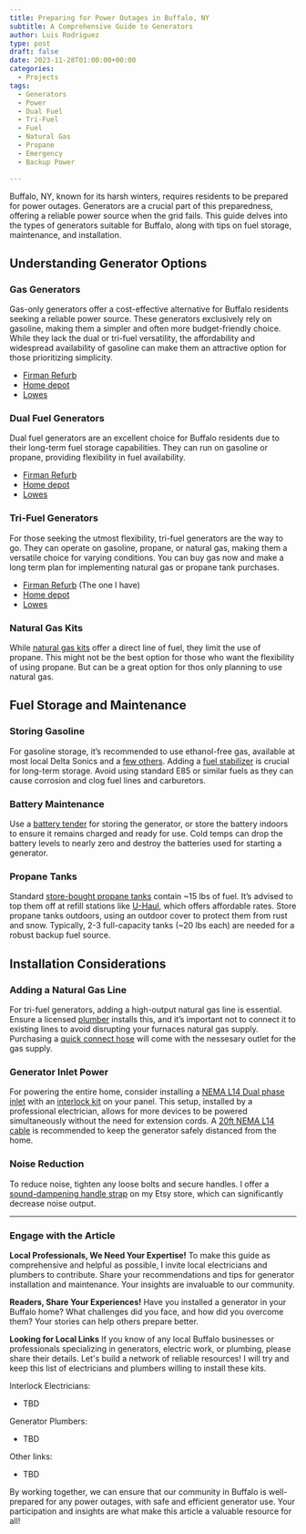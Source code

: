 ```yaml
---
title: Preparing for Power Outages in Buffalo, NY
subtitle: A Comprehensive Guide to Generators
author: Luis Rodriguez
type: post
draft: false
date: 2023-11-28T01:00:00+00:00
categories:
  - Projects
tags:
  - Generators
  - Power
  - Dual Fuel
  - Tri-Fuel
  - Fuel
  - Natural Gas
  - Propane
  - Emergency
  - Backup Power

---
```


Buffalo, NY, known for its harsh winters, requires residents to be prepared for power outages. Generators are a crucial part of this preparedness, offering a reliable power source when the grid fails. This guide delves into the types of generators suitable for Buffalo, along with tips on fuel storage, maintenance, and installation.

## Understanding Generator Options

### Gas Generators

Gas-only generators offer a cost-effective alternative for Buffalo residents seeking a reliable power source. These generators exclusively rely on gasoline, making them a simpler and often more budget-friendly choice. While they lack the dual or tri-fuel versatility, the affordability and widespread availability of gasoline can make them an attractive option for those prioritizing simplicity.

 - [Firman Refurb](https://firmanpowerequipment.com/collections/all-generators/products/w01682f)
 - [Home depot](https://www.homedepot.com/b/Outdoors-Outdoor-Power-Equipment-Generators-Portable-Generators/Gasoline/N-5yc1vZbx9nZ1z17kdb?sortorder=asc&sortby=price)
 - [Lowes](https://www.lowes.com/search?searchTerm=portable+generator&sortMethod=sortBy_priceLowToHigh)

### Dual Fuel Generators

Dual fuel generators are an excellent choice for Buffalo residents due to their long-term fuel storage capabilities. They can run on gasoline or propane, providing flexibility in fuel availability.

 - [Firman Refurb](https://firmanpowerequipment.com/collections/all-generators/products/wh02942f)
 - [Home depot](https://www.homedepot.com/b/Outdoors-Outdoor-Power-Equipment-Generators-Portable-Generators/Dual-Fuel/N-5yc1vZbx9nZ1z1cr39?sortorder=asc&sortby=price)
 - [Lowes](https://www.lowes.com/pl/Gasoline-propane--Generators-Electrical/4294641574?searchTerm=dual%20fuel%20generator&sortMethod=sortBy_priceLowToHigh&refinement=4294514691)

### Tri-Fuel Generators

For those seeking the utmost flexibility, tri-fuel generators are the way to go. They can operate on gasoline, propane, or natural gas, making them a versatile choice for varying conditions. You can buy gas now and make a long term plan for implementing natural gas or propane tank purchases.

 - [Firman Refurb](https://firmanpowerequipment.com/products/t07571f) (The one I have)
 - [Home depot](https://www.homedepot.com/b/Outdoors-Outdoor-Power-Equipment-Generators-Portable-Generators/Tri-Fuel/N-5yc1vZbx9nZ1z1ponc/Ntk-elasticplus/Ntt-tri%2Bfuel%2Bgenerator?NCNI-5&sortby=bestmatch&sortorder=none)
 - [Lowes](https://www.lowes.com/search?searchTerm=tri+fuel+generator)

### Natural Gas Kits

While [natural gas kits](https://www.amazon.com/s?k=generator+natural+gas+conversion+kit) offer a direct line of fuel, they limit the use of propane. This might not be the best option for those who want the flexibility of using propane. But can be a great option for thos only planning to use natural gas.

## Fuel Storage and Maintenance

### Storing Gasoline

For gasoline storage, it’s recommended to use ethanol-free gas, available at most local Delta Sonics and a [few others](https://www.pure-gas.org/NY). Adding a [fuel stabilizer](https://www.amazon.com/s?k=STA-BIL+Storage+Fuel+Stabilizer) is crucial for long-term storage. Avoid using standard E85 or similar fuels as they can cause corrosion and clog fuel lines and carburetors.

### Battery Maintenance

Use a [battery tender](https://www.google.com/search?q=battery+tender&tbm=shop) for storing the generator, or store the battery indoors to ensure it remains charged and ready for use. Cold temps can drop the battery levels to nearly zero and destroy the batteries used for starting a generator.

### Propane Tanks

Standard [store-bought propane tanks](https://www.bluerhino.com/propane-finder/) contain ~15 lbs of fuel. It’s advised to top them off at refill stations like [U-Haul](https://www.uhaul.com/Propane/), which offers affordable rates. Store propane tanks outdoors, using an outdoor cover to protect them from rust and snow. Typically, 2-3 full-capacity tanks (~20 lbs each) are needed for a robust backup fuel source.

## Installation Considerations

### Adding a Natural Gas Line

For tri-fuel generators, adding a high-output natural gas line is essential. Ensure a licensed [plumber](https://www.google.com/maps/search/plumber/@42.9476313,-78.859728,12z/data=!4m3!2m2!5m1!4e9?entry=ttu) installs this, and it’s important not to connect it to existing lines to avoid disrupting your furnaces natural gas supply. Purchasing a [quick connect hose](https://www.amazon.com/s?k=25ft+natural+has+hose+quick+connect) will come with the nessesary outlet for the gas supply.

### Generator Inlet Power

For powering the entire home, consider installing a [NEMA L14 Dual phase inlet](https://www.amazon.com/s?k=L14-30P+Power+Inlet+Box) with an [interlock kit](https://www.amazon.com/s?k=ul+approved+generator+interlock+kit) on your panel. This setup, installed by a professional electrician, allows for more devices to be powered simultaneously without the need for extension cords. A [20ft NEMA L14 cable](https://www.amazon.com/s?k=20ft+l14+generator+cord) is recommended to keep the generator safely distanced from the home.

### Noise Reduction

To reduce noise, tighten any loose bolts and secure handles. I offer a [sound-dampening handle strap](https://www.etsy.com/listing/1396989959/generator-arm-silencer) on my Etsy store, which can significantly decrease noise output.

----------

### Engage with the Article

**Local Professionals, We Need Your Expertise!** To make this guide as comprehensive and helpful as possible, I invite local electricians and plumbers to contribute. Share your recommendations and tips for generator installation and maintenance. Your insights are invaluable to our community. 

**Readers, Share Your Experiences!** Have you installed a generator in your Buffalo home? What challenges did you face, and how did you overcome them? Your stories can help others prepare better.

**Looking for Local Links** If you know of any local Buffalo businesses or professionals specializing in generators, electric work, or plumbing, please share their details. Let's build a network of reliable resources! I will try and keep this list of electricians and plumbers willing to install these kits.

Interlock Electricians:
 - TBD

Generator Plumbers:
 - TBD

Other links:
 - TBD
 

By working together, we can ensure that our community in Buffalo is well-prepared for any power outages, with safe and efficient generator use. Your participation and insights are what make this article a valuable resource for all!
